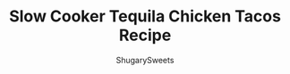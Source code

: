 ---
layout: ../../layouts/MarkdownPostLayout.astro
title: Slow Cooker Tequila Chicken Tacos Recipe
author: ShugarySweets
pubDate: 2018-12-15
description: "Easy, slow cooker Tequila Chicken Tacos with a fresh pico de gallo and jalapeno cream topping!"
image_url: https://www.shugarysweets.com/wp-content/uploads/2015/04/tequila-chicken-tacos-2.jpg
tags: ["Main Dish","Mexican"]
calories: 325
protein: 37
carbohydrates: 11
fats: 11
fiber: 2
ingredients: ["2 pounds boneless, skinless chicken breast","2 limes, juiced","1/2 cup tequila","1 teaspoon garlic salt","1/2 teaspoon ginger","1 1/2 teaspoon cumin","2 Tablespoons apple cider vinegar","2 Tablespoons soy sauce","2 teaspoons honey","3 cups fresh pico de gallo","1/4 cup mayonnaise","1/4 cup sour cream","1 lime, juiced","1 jalapeno, finely diced and seeded","1/4 teaspoon dill","1/4 teaspoon paprika","1/2 teaspoon cumin","1/4 teaspoon chili powder","tortillas"]
serves: 8
time: "6 hours 15 minutes"
prepTime: "15 minutes"
instructions: ["In a large slow cooker, place chicken breasts in bottom. In a small bowl, combine lime juice, tequila, garlic salt, ginger, cumin, apple cider vinegar, soy sauce and honey. Whisk together and pour over chicken.","Cover crockpot and cook on low for 6 hours.","Prepare pico de gallo ahead of time to serve on tacos.","In a small bowl, combine mayonnaise, sour cream, lime juice, jalapeno, dill, paprika, cumin and chili powder. Whisk until fully blended. Cover and refrigerate 4 hours or more.","To serve: shred chicken in large chunks. Place in middle of tortilla. Top with fresh pico de gallo and spoon some jalapeno sauce over the top. ENJOY!"]
nutrition: ["325 calories","11 grams carbohydrates","104 milligrams cholesterol","11 grams fat","2 grams fiber","37 grams protein","3 grams saturated fat","769 milligrams sodium","4 grams sugar","0 grams trans fat","7 grams unsaturated fat"]
---